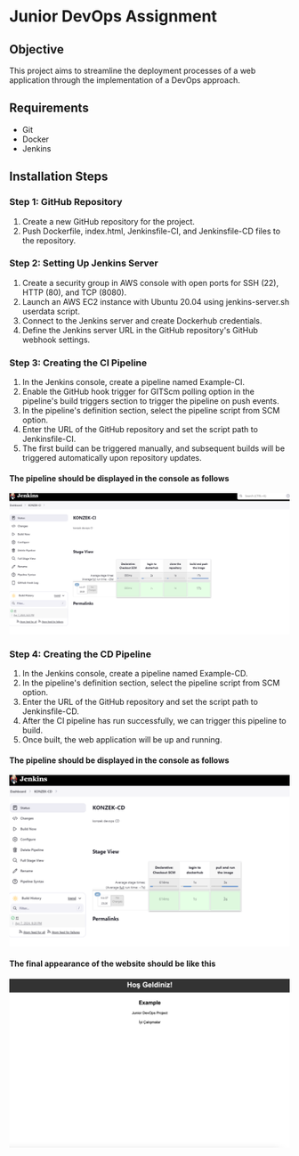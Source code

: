 # Junior DevOps Assignment

## Objective
This project aims to streamline the deployment processes of a web application through the implementation of a DevOps approach.


## Requirements
- Git
- Docker
- Jenkins

## Installation Steps

### Step 1: GitHub Repository
1. Create a new GitHub repository for the project.
2. Push Dockerfile, index.html, Jenkinsfile-CI, and Jenkinsfile-CD files to the repository.

### Step 2: Setting Up Jenkins Server
1. Create a security group in AWS console with open ports for SSH (22), HTTP (80), and TCP (8080).
2. Launch an AWS EC2 instance with Ubuntu 20.04 using jenkins-server.sh userdata script.
3. Connect to the Jenkins server and create Dockerhub credentials.
4. Define the Jenkins server URL in the GitHub repository's GitHub webhook settings.

### Step 3: Creating the CI Pipeline
1. In the Jenkins console, create a pipeline named Example-CI.
2. Enable the GitHub hook trigger for GITScm polling option in the pipeline's build triggers section to trigger the pipeline on push events.
3. In the pipeline's definition section, select the pipeline script from SCM option.
4. Enter the URL of the GitHub repository and set the script path to Jenkinsfile-CI.
5. The first build can be triggered manually, and subsequent builds will be triggered automatically upon repository updates.

#### The pipeline should be displayed in the console as follows

![Jenkins-CI](/Jenkins-CI.png)


### Step 4: Creating the CD Pipeline
1. In the Jenkins console, create a pipeline named Example-CD.
2. In the pipeline's definition section, select the pipeline script from SCM option.
3. Enter the URL of the GitHub repository and set the script path to Jenkinsfile-CD.
4. After the CI pipeline has run successfully, we can trigger this pipeline to build.
5. Once built, the web application will be up and running.

#### The pipeline should be displayed in the console as follows

![Jenkins-CD](/Jenkins-CD.png)

#### The final appearance of the website should be like this

![Home](/Home.png)
